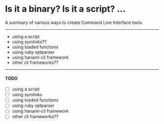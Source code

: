 # Is it a binary? Is it a script? ...

A summary of various ways to create Command Line Interface tools

---
- using a script
- using symlinks??
- using loaded functions
- using ruby optparser
- using hanami-cli framework
- other cli frameworks??

---
#### TODO
-[ ] using a script
-[ ] using symlinks
-[ ] using loaded functions
-[ ] using ruby optparser
-[ ] using hanami-cli framework
-[ ] other cli frameworks??
